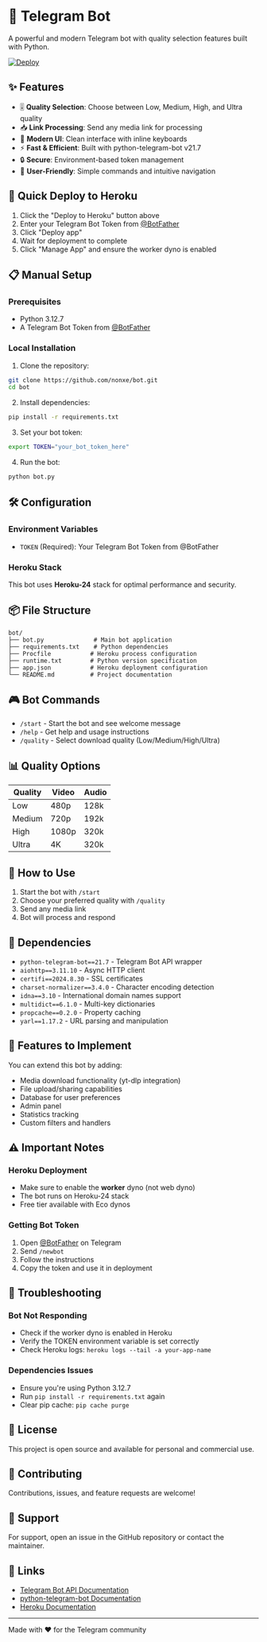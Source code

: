 # 🤖 Telegram Bot

A powerful and modern Telegram bot with quality selection features built with Python.

[![Deploy](https://www.herokucdn.com/deploy/button.svg)](https://heroku.com/deploy?template=https://github.com/nonxe/bot)

## ✨ Features

- 🎚️ **Quality Selection**: Choose between Low, Medium, High, and Ultra quality
- 📥 **Link Processing**: Send any media link for processing
- 🎨 **Modern UI**: Clean interface with inline keyboards
- ⚡ **Fast & Efficient**: Built with python-telegram-bot v21.7
- 🔒 **Secure**: Environment-based token management
- 📱 **User-Friendly**: Simple commands and intuitive navigation

## 🚀 Quick Deploy to Heroku

1. Click the "Deploy to Heroku" button above
2. Enter your Telegram Bot Token from [@BotFather](https://t.me/BotFather)
3. Click "Deploy app"
4. Wait for deployment to complete
5. Click "Manage App" and ensure the worker dyno is enabled

## 📋 Manual Setup

### Prerequisites

- Python 3.12.7
- A Telegram Bot Token from [@BotFather](https://t.me/BotFather)

### Local Installation

1. Clone the repository:
```bash
git clone https://github.com/nonxe/bot.git
cd bot
```

2. Install dependencies:
```bash
pip install -r requirements.txt
```

3. Set your bot token:
```bash
export TOKEN="your_bot_token_here"
```

4. Run the bot:
```bash
python bot.py
```

## 🛠️ Configuration

### Environment Variables

- `TOKEN` (Required): Your Telegram Bot Token from @BotFather

### Heroku Stack

This bot uses **Heroku-24** stack for optimal performance and security.

## 📦 File Structure

```
bot/
├── bot.py              # Main bot application
├── requirements.txt    # Python dependencies
├── Procfile           # Heroku process configuration
├── runtime.txt        # Python version specification
├── app.json           # Heroku deployment configuration
└── README.md          # Project documentation
```

## 🎮 Bot Commands

- `/start` - Start the bot and see welcome message
- `/help` - Get help and usage instructions
- `/quality` - Select download quality (Low/Medium/High/Ultra)

## 📊 Quality Options

| Quality | Video | Audio |
|---------|-------|-------|
| Low     | 480p  | 128k  |
| Medium  | 720p  | 192k  |
| High    | 1080p | 320k  |
| Ultra   | 4K    | 320k  |

## 🔧 How to Use

1. Start the bot with `/start`
2. Choose your preferred quality with `/quality`
3. Send any media link
4. Bot will process and respond

## 📝 Dependencies

- `python-telegram-bot==21.7` - Telegram Bot API wrapper
- `aiohttp==3.11.10` - Async HTTP client
- `certifi==2024.8.30` - SSL certificates
- `charset-normalizer==3.4.0` - Character encoding detection
- `idna==3.10` - International domain names support
- `multidict==6.1.0` - Multi-key dictionaries
- `propcache==0.2.0` - Property caching
- `yarl==1.17.2` - URL parsing and manipulation

## 🌟 Features to Implement

You can extend this bot by adding:

- Media download functionality (yt-dlp integration)
- File upload/sharing capabilities
- Database for user preferences
- Admin panel
- Statistics tracking
- Custom filters and handlers

## ⚠️ Important Notes

### Heroku Deployment
- Make sure to enable the **worker** dyno (not web dyno)
- The bot runs on Heroku-24 stack
- Free tier available with Eco dynos

### Getting Bot Token
1. Open [@BotFather](https://t.me/BotFather) on Telegram
2. Send `/newbot`
3. Follow the instructions
4. Copy the token and use it in deployment

## 🐛 Troubleshooting

### Bot Not Responding
- Check if the worker dyno is enabled in Heroku
- Verify the TOKEN environment variable is set correctly
- Check Heroku logs: `heroku logs --tail -a your-app-name`

### Dependencies Issues
- Ensure you're using Python 3.12.7
- Run `pip install -r requirements.txt` again
- Clear pip cache: `pip cache purge`

## 📄 License

This project is open source and available for personal and commercial use.

## 🤝 Contributing

Contributions, issues, and feature requests are welcome!

## 💬 Support

For support, open an issue in the GitHub repository or contact the maintainer.

## 🔗 Links

- [Telegram Bot API Documentation](https://core.telegram.org/bots/api)
- [python-telegram-bot Documentation](https://docs.python-telegram-bot.org/)
- [Heroku Documentation](https://devcenter.heroku.com/)

---

Made with ❤️ for the Telegram community
